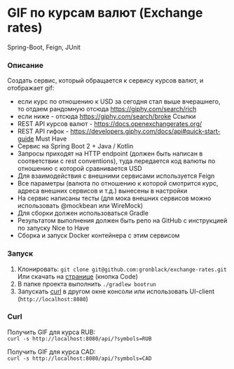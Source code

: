 # GIF по курсам валют (Exchange rates)
Spring-Boot, Feign, JUnit

### Описание
Создать сервис, который обращается к сервису курсов валют, и отображает gif:
- если курс по отношению к USD за сегодня стал выше вчерашнего, то отдаем рандомную отсюда https://giphy.com/search/rich
- если ниже - отсюда https://giphy.com/search/broke
Ссылки
- REST API курсов валют - https://docs.openexchangerates.org/
- REST API гифок - https://developers.giphy.com/docs/api#quick-start-guide
Must Have
- Сервис на Spring Boot 2 + Java / Kotlin
- Запросы приходят на HTTP endpoint (должен быть написан в соответствии с rest conventions), туда передается код валюты по отношению с которой сравнивается USD
- Для взаимодействия с внешними сервисами используется Feign
- Все параметры (валюта по отношению к которой смотрится курс, адреса внешних сервисов и т.д.) вынесены в настройки
- На сервис написаны тесты (для мока внешних сервисов можно использовать @mockbean или WireMock)
- Для сборки должен использоваться Gradle
- Результатом выполнения должен быть репо на GitHub с инструкцией по запуску
Nice to Have
- Сборка и запуск Docker контейнера с этим сервисом

### Запуск
1. Клонировать: `git clone git@github.com:gronblack/exchange-rates.git`  
Или скачать на [странице](https://github.com/gronblack/exchange-rates) (кнопка Code)
2. В папке проекта выполнить `./gradlew bootrun`
3. Запускать [curl](#curl) в другом окне консоли или использовать UI-client (`http://localhost:8080`)

### Curl
Получить GIF для курса RUB:  
`curl -s http://localhost:8080/api/?symbols=RUB`  

Получить GIF для курса CAD:  
`curl -s http://localhost:8080/api/?symbols=CAD`